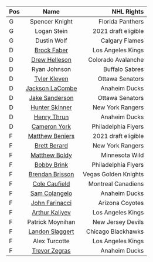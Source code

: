 | Pos | Name | NHL Rights |
| :-- | :--: | ---------: |
| G | Spencer Knight | Florida Panthers |
| G | Logan Stein | 2021 draft eligible |
| G | Dustin Wolf | Calgary Flames |
| D | [Brock Faber](https://www.eliteprospects.com/player/558598/brock-faber) | Los Angeles Kings |
| D | [Drew Helleson](https://www.eliteprospects.com/player/369942/drew-helleson) | Colorado Avalanche |
| D | Ryan Johnson | Buffalo Sabres |
| D | [Tyler Kleven](https://www.eliteprospects.com/player/536644/tyler-kleven) | Ottawa Senators |
| D | [Jackson LaCombe](https://www.eliteprospects.com/player/369937/jackson-lacombe) | Anaheim Ducks |
| D | [Jake Sanderson](https://www.eliteprospects.com/player/413015/jake-sanderson) | Ottawa Senators |
| D | [Hunter Skinner](https://www.eliteprospects.com/player/359531/hunter-skinner) | New York Rangers |
| D | [Henry Thrun](https://www.eliteprospects.com/player/445218/henry-thrun) | Anaheim Ducks |
| D | [Cameron York](https://www.eliteprospects.com/player/290129/cameron-york) | Philadelphia Flyers |
| F | [Matthew Beniers](https://www.eliteprospects.com/player/201739/matthew-beniers) | 2021 draft eligible |
| F | [Brett Berard](https://www.eliteprospects.com/player/201740/brett-berard) | New York Rangers |
| F | [Matthew Boldy](https://www.eliteprospects.com/player/375501/matthew-boldy) | Minnesota Wild |
| F | [Bobby Brink](https://www.eliteprospects.com/player/496724/bobby-brink) | Philadelphia Flyers |
| F | [Brendan Brisson](https://www.eliteprospects.com/player/299642/brendan-brisson) | Vegas Golden Knights |
| F | [Cole Caufield](https://www.eliteprospects.com/player/316168/cole-caufield) | Montreal Canadiens |
| F | [Sam Colangelo](https://www.eliteprospects.com/player/386333/sam-colangelo) | Anaheim Ducks |
| F | [John Farinacci](https://www.eliteprospects.com/player/445599/john-farinacci) | Arizona Coyotes |
| F | [Arthur Kaliyev](https://www.eliteprospects.com/player/316114/arthur-kaliyev) | Los Angeles Kings |
| F | Patrick Moynihan | New Jersey Devils |
| F | [Landon Slaggert](https://www.eliteprospects.com/player/418245/landon-slaggert) | Chicago Blackhawks |
| F | Alex Turcotte | Los Angeles Kings |
| F | [Trevor Zegras](https://www.eliteprospects.com/player/424453/trevor-zegras) | Anaheim Ducks |